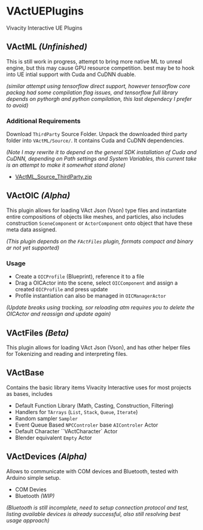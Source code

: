 # VActUEPlugins
Vivacity Interactive UE Plugins

## VActML _(Unfinished)_
This is still work in progress, attempt to bring more native ML to unreal engine, but this may cause GPU resource competition. best may be to hook into UE intial support with Cuda and CuDNN duable.

_(similar attempt using tensorflow direct support, however tensorflow core packag had some compilation flag issues, and tensorflow full library depends on pythorgh and python compilation, this last dependecy I prefer to avoid)_

### Additional Requirements
Download ``ThirdParty`` Source Folder. Unpack the downloaded third party folder into ``VActML/Source/``. It contains Cuda and CuDNN dependencies.

_(Note I may rewrite it to depend on the general SDK installation of Cuda and CuDNN, depending on Path settings and System Variables, this current take is an attempt to make it somewhat stand alone)_
- [VActML_Source_ThirdParty.zip](https://drive.google.com/file/d/1gFahD7kSydta6d4YZs3LgYqo54lmAFfP/view?usp=sharing "ThirdParty zip file dependencies")

## VActOIC _(Alpha)_
This plugin allows for loading VAct Json (Vson) type files and instantiate entire compositions of objects like meshes, and particles, also includes construction ``SceneComponent`` or ``ActorComponent`` onto object that have these meta data assigned.

_(This plugin depends on the ``FActFiles`` plugin, formats compact and binary ar not yet supported)_

### Usage
- Create a ``OICProfile`` (Blueprint), reference it to a file
- Drag a OICActor into the scene, select ``OICComponent`` and assign a created ``OICProfile`` and press update
- Profile instantiation can also be managed in ``OICManagerActor``

_(Update breaks using tracking, sor reloading atm requires you to delete the OICActor and reassign and update again)_

## VActFiles _(Beta)_
This plugin allows for loading VAct Json (Vson), and has other helper files for Tokenizing and reading and interpreting files.

## VActBase
Contains the basic library items Vivacity Interactive uses for most projects as bases, includes
- Default Function Library (Math, Casting, Construction, Filtering)
- Handlers for ``TArrays`` (``List``, ``Stack``, ``Queue``, ``Iterate``)
- Random sampler ``Sampler``
- Event Queue Based ``NPCControler`` base ``AIControler`` Actor
- Default Character ``VActCharacter` Actor
- Blender equivalent `Empty` Actor

## VActDevices _(Alpha)_
Allows to communicate with COM devices and Bluetooth, tested with Arduino simple setup.
- COM Devies
- Bluetooth _(WIP)_

_(Bluetooth is still incomplete, need to setup connection protocol and test, listing available devices is already successful, also still resolving best usage approach)_
